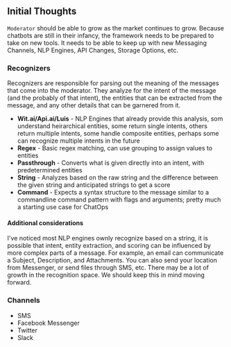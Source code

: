 ## Initial Thoughts

`Moderator` should be able to grow as the market continues to grow. Because chatbots are still in their infancy, the framework needs to be prepared to take on new tools. It needs to be able to keep up with new Messaging Channels, NLP Engines, API Changes, Storage Options, etc.


### Recognizers

Recognizers are responsible for parsing out the meaning of the messages that come into the moderator. They analyze for the intent of the message (and the probably of that intent), the entities that can be extracted from the message, and any other details that can be garnered from it.

 - **Wit.ai/Api.ai/Luis** - NLP Engines that already provide this analysis, som understand heirarchical entities, some return single intents, others return multiple intents, some handle composite entities, perhaps some can recognize multiple intents in the future
 - **Regex** - Basic regex matching, can use grouping to assign values to entities
 - **Passthrough** - Converts what is given directly into an intent, with predetermined entities
 - **String** - Analyzes based on the raw string and the difference between the given string and anticipated strings to get a score
 - **Command** - Expects a syntax structure to the message similar to a commandline command pattern with flags and arguments; pretty much a starting use case for ChatOps

#### Additional considerations

I've noticed most NLP engines ownly recognize based on a string, it is possible that intent, entity extraction, and scoring can be influenced by more complex parts of a message. For example, an email can communicate a Subject, Description, and Attachments. You can also send your location from Messenger, or send files through SMS, etc. There may be a lot of growth in the recognition space. We should keep this in mind moving forward.


### Channels

 - SMS
 - Facebook Messenger
 - Twitter
 - Slack
